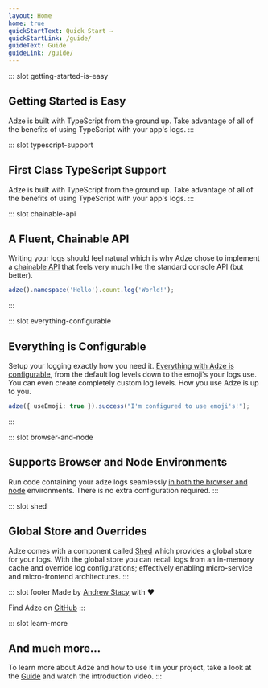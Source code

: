 ```yaml
---
layout: Home
home: true
quickStartText: Quick Start →
quickStartLink: /guide/
guideText: Guide
guideLink: /guide/
---
```


::: slot getting-started-is-easy

## Getting Started is Easy

Adze is built with TypeScript from the ground up. Take advantage of all of the benefits of
using TypeScript with your app's logs.
:::

::: slot typescript-support

## First Class TypeScript Support

Adze is built with TypeScript from the ground up. Take advantage of all of the benefits of
using TypeScript with your app's logs.
:::

::: slot chainable-api

## A Fluent, Chainable API

Writing your logs should feel natural which is why Adze chose to implement a [chainable
API](/guide/adze-concepts.md) that feels very much like the standard console API (but better).

```typescript
adze().namespace('Hello').count.log('World!');
```

:::

::: slot everything-configurable

## Everything is Configurable

Setup your logging exactly how you need it. [Everything with Adze is configurable](/config), from
the default log levels down to the emoji's your logs use. You can even create completely
custom log levels. How you use Adze is up to you.

```typescript
adze({ useEmoji: true }).success("I'm configured to use emoji's!");
```

:::

::: slot browser-and-node

## Supports Browser and Node Environments

Run code containing your adze logs seamlessly [in both the browser and node](/guide/installation.md) environments.
There is no extra configuration required.
:::

::: slot shed

## Global Store and Overrides

Adze comes with a component called [Shed](/guide/shed-concepts.md) which provides a global store for your logs. With the global
store you can recall logs from an in-memory cache and override log configurations; effectively
enabling micro-service and micro-frontend architectures.
:::

::: slot footer
Made by [Andrew Stacy](https://github.com/AJStacy) with ❤️

Find Adze on [GitHub](https://github.com/AJStacy/adze)
:::

::: slot learn-more

## And much more...

To learn more about Adze and how to use it in your project, take a look at the [Guide](/guide) and
watch the introduction video.
:::
